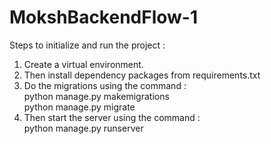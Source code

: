 # MokshBackendFlow-1

Steps to initialize and run the project :

1) Create a virtual environment.
2) Then install dependency packages from requirements.txt
3) Do the migrations using the command :<br />
    python manage.py makemigrations<br />
    python manage.py migrate
4) Then start the server using the command :<br />
    python manage.py runserver
